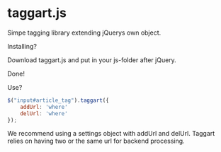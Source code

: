 taggart.js
==========

Simpe tagging library extending jQuerys own object.

Installing?

Download taggart.js and put in your js-folder after jQuery.

Done!

Use?
``` javascript
$("input#article_tag").taggart({
    addUrl: 'where'
    delUrl: 'where'
});
```

We recommend using a settings object with addUrl and delUrl.
Taggart relies on having two or the same url for backend processing.
